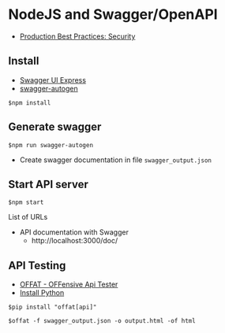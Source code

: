 # NodeJS and Swagger/OpenAPI
* [Production Best Practices: Security](https://expressjs.com/en/advanced/best-practice-security.html)

## Install
* [Swagger UI Express](https://www.npmjs.com/package/swagger-ui-express)
* [swagger-autogen](https://www.npmjs.com/package/swagger-autogen)
```
$npm install
```

## Generate swagger
```
$npm run swagger-autogen
```
* Create swagger documentation in file `swagger_output.json`

## Start API server
```
$npm start
```

List of URLs
* API documentation with Swagger
  * http://localhost:3000/doc/

## API Testing
* [OFFAT - OFFensive Api Tester](https://github.com/OWASP/OFFAT)
* [Install Python](https://www.python.org/)
```
$pip install "offat[api]"

$offat -f swagger_output.json -o output.html -of html
```